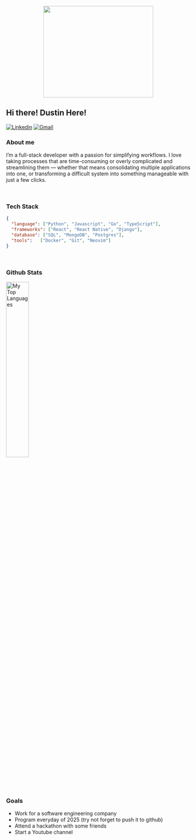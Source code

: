 <p align="center">
<img src="https://user-images.githubusercontent.com/53114757/186635038-9a8fc243-a75c-471c-8e2c-310ec84f1ed2.gif" width="300" height="250"/>
</p>

## Hi there! Dustin Here!

[![Linkedin](https://img.shields.io/badge/-LinkedIn-blue?style=flat&logo=Linkedin&logoColor=white)](https://www.linkedin.com/in/DustinMeyer)
[![Gmail](https://img.shields.io/badge/-Gmail-c14438?style=flat&logo=Gmail&logoColor=white)](mailto:dmeyerwork@gmail.com)

### About me
I’m a full-stack developer with a passion for simplifying workflows. I love taking processes that are time-consuming or overly complicated and streamlining them — whether that means consolidating multiple applications into one, or transforming a difficult system into something manageable with just a few clicks.

<br>

### Tech Stack

```json
{
  "language": ["Python", "Javascript", "Go", "TypeScript"],
  "frameworks": ["React", "React Native", "Django"],
  "database": ["SQL", "MongoDB", "Postgres"],
  "tools":   ["Docker", "Git", "Neovim"]
}
```

</br>

### Github Stats
<div>
  <img style="width: 35%" src="https://github-readme-stats.vercel.app/api/top-langs/?username=LostProgrammer1010&layout=compact&theme=dark&bg_color=0A0A0A" alt="My Top Languages"/>
</div>

<br />

### Goals 
- Work for a software engineering company
- Program everyday of 2025 (try not forget to push it to github)
- Attend a hackathon with some friends
- Start a Youtube channel
